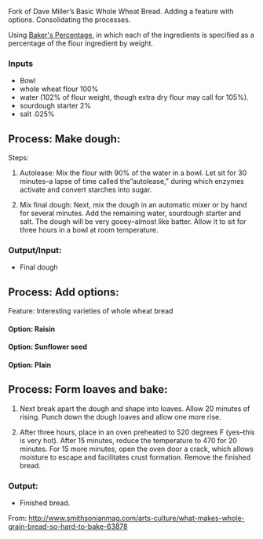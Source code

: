 Fork of Dave Miller’s Basic Whole Wheat Bread.  Adding a feature with options.  Consolidating the processes.

Using [Baker's Percentage](https://en.wikipedia.org/wiki/Baker_percentage), in which each of the ingredients is specified as a percentage of the flour ingredient by weight.

### Inputs

* Bowl
* whole wheat flour 100%
* water (102% of flour weight, though extra dry flour may call for 105%). 
* sourdough starter 2%
* salt .025%

## Process: Make dough:

Steps:

1. Autolease: Mix the flour with 90% of the water in a bowl. Let sit for 30 minutes–a lapse of time called the”autolease,” during which enzymes activate and convert starches into sugar.

2. Mix final dough: Next, mix the dough in an automatic mixer or by hand for several minutes. Add the remaining water, sourdough starter and salt. The dough will be very gooey–almost like batter. Allow it to sit for three hours in a bowl at room temperature.

### Output/Input:

 * Final dough
 
## Process: Add options:

Feature: Interesting varieties of whole wheat bread
#### Option: Raisin
#### Option: Sunflower seed
#### Option: Plain

## Process: Form loaves and bake:

1. Next break apart the dough and shape into loaves. Allow 20 minutes of rising. Punch down the dough loaves and allow one more rise. 

2. After three hours, place in an oven preheated to 520 degrees F (yes–this is very hot). After 15 minutes, reduce the temperature to 470 for 20 minutes. For 15 more minutes, open the oven door a crack, which allows moisture to escape and facilitates crust formation. Remove the finished bread.

### Output: 

* Finished bread.

From: http://www.smithsonianmag.com/arts-culture/what-makes-whole-grain-bread-so-hard-to-bake-63878
